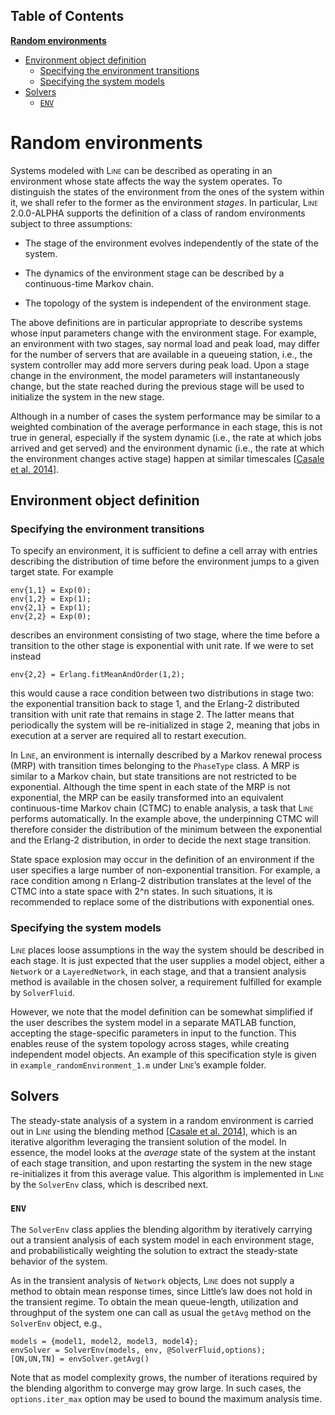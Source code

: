 ## Table of Contents 
[**Random environments**](https://github.com/line-solver/line/wiki/Environments#random-environments)
- [Environment object definition](https://github.com/line-solver/line/wiki/Environments#environment-object-definition)
   - [Specifying the environment transitions](https://github.com/line-solver/line/wiki/Environments#specifying-the-environment-transitions)
   - [Specifying the system models](https://github.com/line-solver/line/wiki/Environments#specifying-the-system-models)
- [Solvers](https://github.com/line-solver/line/wiki/Environments#solvers)
   - [`ENV`](https://github.com/line-solver/line/wiki/Environments#env)

# Random environments

Systems modeled with <span class="smallcaps">Line</span> can be
described as operating in an environment whose state affects the way the
system operates. To distinguish the states of the environment from the
ones of the system within it, we shall refer to the former as the
environment <span>*stages*</span>. In particular,
<span class="smallcaps">Line</span> 2.0.0-ALPHA supports the definition
of a class of random environments subject to three assumptions:

  - The stage of the environment evolves independently of the state of
    the system.

  - The dynamics of the environment stage can be described by a
    continuous-time Markov chain.

  - The topology of the system is independent of the environment stage.

The above definitions are in particular appropriate to describe systems
whose input parameters change with the environment stage. For example,
an environment with two stages, say normal load and peak load, may
differ for the number of servers that are available in a queueing
station, i.e., the system controller may add more servers during peak
load. Upon a stage change in the environment, the model parameters will
instantaneously change, but the state reached during the previous stage
will be used to initialize the system in the new stage.

Although in a number of cases the system performance may be similar to a
weighted combination of the average performance in each stage, this is
not true in general, especially if the system dynamic (i.e., the rate at
which jobs arrived and get served) and the environment dynamic (i.e.,
the rate at which the environment changes active stage) happen at
similar timescales \[[Casale et al. 2014](https://dl.acm.org/citation.cfm?id=2943698)\].

## Environment object definition

### Specifying the environment transitions

To specify an environment, it is sufficient to define a cell array with
entries describing the distribution of time before the environment jumps
to a given target state. For example

    env{1,1} = Exp(0);
    env{1,2} = Exp(1);
    env{2,1} = Exp(1);
    env{2,2} = Exp(0);

describes an environment consisting of two stage, where the time before
a transition to the other stage is exponential with unit rate. If we
were to set instead

    env{2,2} = Erlang.fitMeanAndOrder(1,2);

this would cause a race condition between two distributions in stage
two: the exponential transition back to stage 1, and the Erlang-2
distributed transition with unit rate that remains in stage 2. The
latter means that periodically the system will be re-initialized in
stage 2, meaning that jobs in execution at a server are required all to
restart execution.

In <span class="smallcaps">Line</span>, an environment is internally
described by a Markov renewal process (MRP) with transition times
belonging to the `PhaseType` class. A MRP is similar to a Markov chain,
but state transitions are not restricted to be exponential. Although the
time spent in each state of the MRP is not exponential, the MRP can be
easily transformed into an equivalent continuous-time Markov chain
(CTMC) to enable analysis, a task that
<span class="smallcaps">Line</span> performs automatically. In the
example above, the underpinning CTMC will therefore consider the
distribution of the minimum between the exponential and the Erlang-2
distribution, in order to decide the next stage transition.

State space explosion may occur in the definition of an environment if
the user specifies a large number of non-exponential transition. For
example, a race condition among n Erlang-2 distribution translates
at the level of the CTMC into a state space with 2^n states. In such
situations, it is recommended to replace some of the distributions with
exponential ones.

### Specifying the system models

<span class="smallcaps">Line</span> places loose assumptions in the way
the system should be described in each stage. It is just expected that
the user supplies a model object, either a `Network` or a
`LayeredNetwork`, in each stage, and that a transient analysis method is
available in the chosen solver, a requirement fulfilled for example by
`SolverFluid`.

However, we note that the model definition can be somewhat simplified if
the user describes the system model in a separate MATLAB function,
accepting the stage-specific parameters in input to the function. This
enables reuse of the system topology across stages, while creating
independent model objects. An example of this specification style is
given in `example_randomEnvironment_1.m` under
<span class="smallcaps">Line</span>’s example folder.

## Solvers

The steady-state analysis of a system in a random environment is carried
out in <span class="smallcaps">Line</span> using the blending
method \[[Casale et al. 2014](https://dl.acm.org/citation.cfm?id=2943698)\], which is an iterative algorithm leveraging the
transient solution of the model. In essence, the model looks at the
*average* state of the system at the instant of each stage transition,
and upon restarting the system in the new stage re-initializes it from
this average value. This algorithm is implemented in
<span class="smallcaps">Line</span> by the `SolverEnv` class, which is
described next.

### `ENV`

The `SolverEnv` class applies the blending algorithm by iteratively
carrying out a transient analysis of each system model in each
environment stage, and probabilistically weighting the solution to
extract the steady-state behavior of the system.

As in the transient analysis of `Network` objects,
<span class="smallcaps">Line</span> does not supply a method to obtain
mean response times, since Little’s law does not hold in the transient
regime. To obtain the mean queue-length, utilization and throughput of
the system one can call as usual the `getAvg` method on the `SolverEnv`
object, e.g.,

    models = {model1, model2, model3, model4};
    envSolver = SolverEnv(models, env, @SolverFluid,options);
    [QN,UN,TN] = envSolver.getAvg()

Note that as model complexity grows, the number of iterations required
by the blending algorithm to converge may grow large. In such cases, the
`options.iter_max` option may be used to bound the maximum analysis
time.
